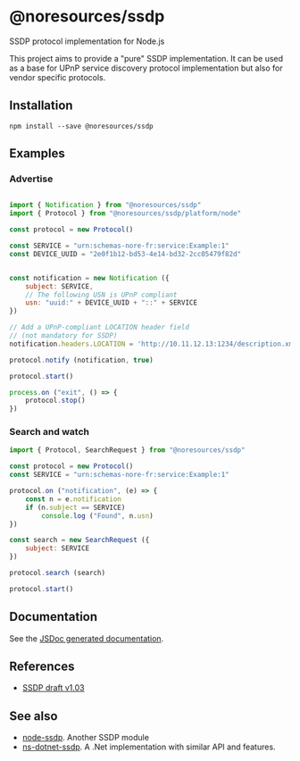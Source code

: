 @noresources/ssdp
================================================

SSDP protocol implementation for Node.js

This project aims to provide a "pure" SSDP implementation.
It can be used as a base for UPnP service discovery protocol
implementation but also for vendor specific protocols.

## Installation

```
npm install --save @noresources/ssdp
```

## Examples

### Advertise

```javascript

import { Notification } from "@noresources/ssdp"
import { Protocol } from "@noresources/ssdp/platform/node"

const protocol = new Protocol()

const SERVICE = "urn:schemas-nore-fr:service:Example:1"
const DEVICE_UUID = "2e0f1b12-bd53-4e14-bd32-2cc05479f82d"


const notification = new Notification ({
	subject: SERVICE,
	// The following USN is UPnP compliant
	usn: "uuid:" + DEVICE_UUID + "::" + SERVICE
})

// Add a UPnP-compliant LOCATION header field
// (not mandatory for SSDP)
notification.headers.LOCATION = 'http://10.11.12.13:1234/description.xml';

protocol.notify (notification, true)

protocol.start()

process.on ("exit", () => {
	protocol.stop()
})
```

### Search and watch

```javascript
import { Protocol, SearchRequest } from "@noresources/ssdp"

const protocol = new Protocol()
const SERVICE = "urn:schemas-nore-fr:service:Example:1"

protocol.on ("notification", (e) => {
	const n = e.notification
	if (n.subject == SERVICE)
		console.log ("Found", n.usn)
})

const search = new SearchRequest ({
	subject: SERVICE
})

protocol.search (search)

protocol.start()

```

## Documentation

See the [JSDoc generated documentation](http://ssdp.node.sources.nore.fr/).

## References
* [SSDP draft v1.03](https://datatracker.ietf.org/doc/html/draft-cai-ssdp-v1-03)

## See also
* [node-ssdp](https://github.com/diversario/node-ssdp). Another SSDP module
* [ns-dotnet-ssdp](https://github.com/noresources/ns-dotnet-ssdp). A .Net implementation with similar API and features.
